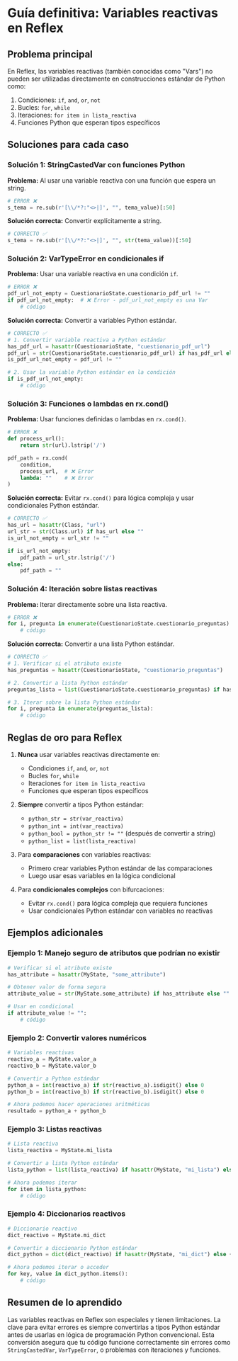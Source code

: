 # Guía definitiva: Variables reactivas en Reflex

## Problema principal

En Reflex, las variables reactivas (también conocidas como "Vars") no pueden ser utilizadas directamente en construcciones estándar de Python como:

1. Condiciones: `if`, `and`, `or`, `not`
2. Bucles: `for`, `while`
3. Iteraciones: `for item in lista_reactiva`
4. Funciones Python que esperan tipos específicos

## Soluciones para cada caso

### Solución 1: StringCastedVar con funciones Python

**Problema:** Al usar una variable reactiva con una función que espera un string.
```python
# ERROR ❌
s_tema = re.sub(r'[\\/*?:"<>|]', "", tema_value)[:50]
```

**Solución correcta:** Convertir explícitamente a string.
```python
# CORRECTO ✅
s_tema = re.sub(r'[\\/*?:"<>|]', "", str(tema_value))[:50]
```

### Solución 2: VarTypeError en condicionales if

**Problema:** Usar una variable reactiva en una condición `if`.
```python
# ERROR ❌
pdf_url_not_empty = CuestionarioState.cuestionario_pdf_url != ""
if pdf_url_not_empty:  # ❌ Error - pdf_url_not_empty es una Var
    # código
```

**Solución correcta:** Convertir a variables Python estándar.
```python
# CORRECTO ✅
# 1. Convertir variable reactiva a Python estándar
has_pdf_url = hasattr(CuestionarioState, "cuestionario_pdf_url")
pdf_url = str(CuestionarioState.cuestionario_pdf_url) if has_pdf_url else ""
is_pdf_url_not_empty = pdf_url != ""

# 2. Usar la variable Python estándar en la condición
if is_pdf_url_not_empty:
    # código
```

### Solución 3: Funciones o lambdas en rx.cond()

**Problema:** Usar funciones definidas o lambdas en `rx.cond()`.
```python
# ERROR ❌
def process_url():
    return str(url).lstrip('/')

pdf_path = rx.cond(
    condition,
    process_url,  # ❌ Error
    lambda: ""    # ❌ Error
)
```

**Solución correcta:** Evitar `rx.cond()` para lógica compleja y usar condicionales Python estándar.
```python
# CORRECTO ✅
has_url = hasattr(Class, "url")
url_str = str(Class.url) if has_url else ""
is_url_not_empty = url_str != ""

if is_url_not_empty:
    pdf_path = url_str.lstrip('/')
else:
    pdf_path = ""
```

### Solución 4: Iteración sobre listas reactivas

**Problema:** Iterar directamente sobre una lista reactiva.
```python
# ERROR ❌
for i, pregunta in enumerate(CuestionarioState.cuestionario_preguntas):
    # código
```

**Solución correcta:** Convertir a una lista Python estándar.
```python
# CORRECTO ✅
# 1. Verificar si el atributo existe
has_preguntas = hasattr(CuestionarioState, "cuestionario_preguntas")

# 2. Convertir a lista Python estándar
preguntas_lista = list(CuestionarioState.cuestionario_preguntas) if has_preguntas else []

# 3. Iterar sobre la lista Python estándar
for i, pregunta in enumerate(preguntas_lista):
    # código
```

## Reglas de oro para Reflex

1. **Nunca** usar variables reactivas directamente en:
   - Condiciones `if`, `and`, `or`, `not`
   - Bucles `for`, `while`
   - Iteraciones `for item in lista_reactiva`
   - Funciones que esperan tipos específicos

2. **Siempre** convertir a tipos Python estándar:
   - `python_str = str(var_reactiva)`
   - `python_int = int(var_reactiva)`
   - `python_bool = python_str != ""` (después de convertir a string)
   - `python_list = list(lista_reactiva)`

3. Para **comparaciones** con variables reactivas:
   - Primero crear variables Python estándar de las comparaciones
   - Luego usar esas variables en la lógica condicional

4. Para **condicionales complejos** con bifurcaciones:
   - Evitar `rx.cond()` para lógica compleja que requiera funciones
   - Usar condicionales Python estándar con variables no reactivas

## Ejemplos adicionales

### Ejemplo 1: Manejo seguro de atributos que podrían no existir

```python
# Verificar si el atributo existe
has_attribute = hasattr(MyState, "some_attribute")

# Obtener valor de forma segura
attribute_value = str(MyState.some_attribute) if has_attribute else ""

# Usar en condicional
if attribute_value != "":
    # código
```

### Ejemplo 2: Convertir valores numéricos

```python
# Variables reactivas
reactivo_a = MyState.valor_a
reactivo_b = MyState.valor_b

# Convertir a Python estándar
python_a = int(reactivo_a) if str(reactivo_a).isdigit() else 0
python_b = int(reactivo_b) if str(reactivo_b).isdigit() else 0

# Ahora podemos hacer operaciones aritméticas
resultado = python_a + python_b
```

### Ejemplo 3: Listas reactivas

```python
# Lista reactiva
lista_reactiva = MyState.mi_lista

# Convertir a lista Python estándar
lista_python = list(lista_reactiva) if hasattr(MyState, "mi_lista") else []

# Ahora podemos iterar
for item in lista_python:
    # código
```

### Ejemplo 4: Diccionarios reactivos

```python
# Diccionario reactivo
dict_reactivo = MyState.mi_dict

# Convertir a diccionario Python estándar
dict_python = dict(dict_reactivo) if hasattr(MyState, "mi_dict") else {}

# Ahora podemos iterar o acceder
for key, value in dict_python.items():
    # código
```

## Resumen de lo aprendido

Las variables reactivas en Reflex son especiales y tienen limitaciones. La clave para evitar errores es siempre convertirlas a tipos Python estándar antes de usarlas en lógica de programación Python convencional. Esta conversión asegura que tu código funcione correctamente sin errores como `StringCastedVar`, `VarTypeError`, o problemas con iteraciones y funciones.
